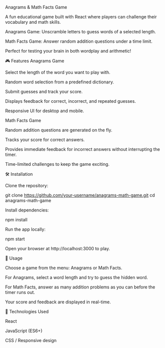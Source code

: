 Anagrams & Math Facts Game

A fun educational game built with React where players can challenge their vocabulary and math skills.

Anagrams Game: Unscramble letters to guess words of a selected length.

Math Facts Game: Answer random addition questions under a time limit.

Perfect for testing your brain in both wordplay and arithmetic!

🎮 Features
Anagrams Game

Select the length of the word you want to play with.

Random word selection from a predefined dictionary.

Submit guesses and track your score.

Displays feedback for correct, incorrect, and repeated guesses.

Responsive UI for desktop and mobile.

Math Facts Game

Random addition questions are generated on the fly.

Tracks your score for correct answers.

Provides immediate feedback for incorrect answers without interrupting the timer.

Time-limited challenges to keep the game exciting.

🛠️ Installation

Clone the repository:

git clone https://github.com/your-username/anagrams-math-game.git
cd anagrams-math-game


Install dependencies:

npm install


Run the app locally:

npm start


Open your browser at http://localhost:3000 to play.

📝 Usage

Choose a game from the menu: Anagrams or Math Facts.

For Anagrams, select a word length and try to guess the hidden word.

For Math Facts, answer as many addition problems as you can before the timer runs out.

Your score and feedback are displayed in real-time.

🔧 Technologies Used

React

JavaScript (ES6+)

CSS / Responsive design
